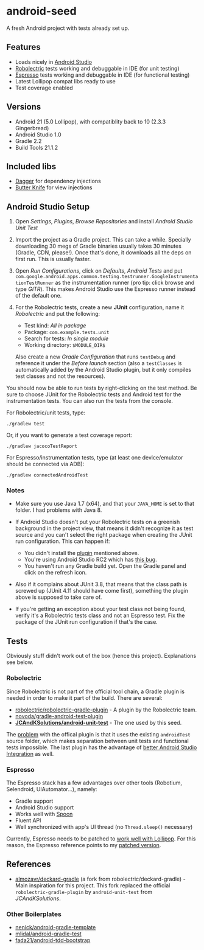 # android-seed

A fresh Android project with tests already set up.


## Features

- Loads nicely in [Android Studio][android-studio]
- [Robolectric][robolectric] tests working and debuggable in IDE (for unit testing)
- [Espresso][espresso] tests working and debuggable in IDE (for functional testing)
- Latest Lollipop compat libs ready to use
- Test coverage enabled


## Versions

- Android 21 (5.0 Lollipop), with compatiblity back to 10 (2.3.3 Gingerbread)
- Android Studio 1.0
- Gradle 2.2
- Build Tools 21.1.2


## Included libs

- [Dagger][dagger] for dependency injections
- [Butter Knife][butterknife] for view injections


## Android Studio Setup

1. Open *Settings*, *Plugins*, *Browse Repositories* and install *Android Studio Unit Test*
2. Import the project as a Gradle project. This can take a while. Specially downloading 30 megs of
   Gradle binaries usually takes 30 minutes (Gradle, CDN, please!). Once that's done, it downloads
   all the deps on first run. This is usually faster.
3. Open *Run Configurations*, click on *Defaults*, *Android Tests* and put `com.google.android.apps.common.testing.testrunner.GoogleInstrumentationTestRunner`
   as the instrumentation runner (pro tip: click browse and type *GITR*). This makes Android Studio
   use the Espresso runner instead of the default one.
4. For the Robolectric tests, create a new **JUnit** configuration, name it *Robolectric* and put the
   following:

   - Test kind: *All in package*
   - Package: `com.example.tests.unit`
   - Search for tests: *In single module*
   - Working directory: `$MODULE_DIR$`

   Also create a new *Gradle Configuration* that runs `testDebug` and reference it under the *Before
   launch* section (also a `testClasses` is automatically added by the Android Studio plugin, but it
   only compiles test classes and not the resources).

You should now be able to run tests by right-clicking on the test method. Be sure to choose JUnit
for the Robolectric tests and Android test for the instrumentation tests. You can also run the tests
from the console.

For Robolectric/unit tests, type:

	./gradlew test

Or, if you want to generate a test coverage report:

	./gradlew jacocoTestReport

For Espresso/instrumentation tests, type (at least one device/emulator should be connected via ADB):

	./gradlew connectedAndroidTest

### Notes

- Make sure you use Java 1.7 (x64), and that your `JAVA_HOME` is set to that folder. I had problems
  with Java 8.
- If Android Studio doesn't put your Robolectric tests on a greenish background in the project view,
  that means it didn't recognize it as test source and you can't select the right package when
  creating the JUnit run configuration. This can happen if:

    - You didn't install the [plugin][android-studio-unit-test-plugin] mentioned above.
    - You're using Android Studio RC2 which has [this bug][android-studio-bug].
    - You haven't run any Gradle build yet. Open the Gradle panel and click on the refresh icon.

- Also if it complains about JUnit 3.8, that means that the class path is screwed up (JUnit 4.11
  should have come first), something the plugin above is supposed to take care of.
- If you're getting an exception about your test class not being found, verify it's a Robolectric
  tests class and not an Espresso test. Fix the package of the JUnit run configuration if that's the
  case.

## Tests

Obviously stuff didn't work out of the box (hence this project). Explanations see below.

### Robolectric

Since Robolectric is not part of the official tool chain, a Gradle plugin is
needed in order to make it part of the build. There are several:

- [robolectric/robolectric-gradle-plugin](https://github.com/robolectric/robolectric-gradle-plugin) -
  A plugin by the Robolectric team.
- [novoda/gradle-android-test-plugin](https://github.com/novoda/gradle-android-test-plugin)
- **[JCAndKSolutions/android-unit-test](https://github.com/JCAndKSolutions/android-unit-test)** -
  The one used by this seed.

The [problem](https://github.com/robolectric/robolectric-gradle-plugin/issues/107)
with the offical plugin is that it uses the existing `androidTest` source
folder, which makes separation between unit tests and functional tests
impossible. The last plugin has the advantage of [better Android Studio
Integration][android-studio-unit-test-plugin] as well.

### Espresso

The Espresso stack has a few advantages over other tools (Robotium, Selendroid, UIAutomator...),
namely:

- Gradle support
- Android Studio support
- Works well with [Spoon](http://square.github.io/spoon/)
- Fluent API
- Well synchronized with app's UI thread (no `Thread.sleep()` necessary)

Currently, Espresso needs to be patched to [work well with Lollipop](https://code.google.com/p/android-test-kit/issues/detail?id=84).
For this reason, the Espresso reference points to my [patched version](https://github.com/freezy/double-espresso).


## References

- [almozavr/deckard-gradle](https://github.com/almozavr/deckard-gradle) (a fork
  from robolectric/deckard-gradle) - Main inspiration for this project. This
  fork replaced the official `robolectric-gradle-plugin` by `android-unit-test`
  from *JCAndKSolutions*.

### Other Boilerplates

- [nenick/android-gradle-template](https://github.com/nenick/android-gradle-template)
- [mlidal/android-gradle-test](https://github.com/mlidal/android-gradle-test)
- [fada21/android-tdd-bootstrap](https://github.com/fada21/android-tdd-bootstrap)

[android-studio]: http://tools.android.com/download/studio
[robolectric]: http://robolectric.org/
[espresso]: https://code.google.com/p/android-test-kit/wiki/Espresso
[dagger]: http://square.github.io/dagger/
[butterknife]: http://jakewharton.github.io/butterknife/
[android-studio-unit-test-plugin]: https://github.com/evant/android-studio-unit-test-plugin
[android-studio-bug]: https://code.google.com/p/android/issues/detail?id=81364